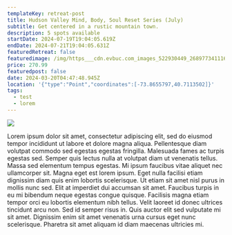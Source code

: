 ```yaml
---
templateKey: retreat-post
title: Hudson Valley Mind, Body, Soul Reset Series (July)
subtitle: Get centered in a rustic mountain town.
description: 5 spots available
startDate: 2024-07-19T19:04:05.619Z
endDate: 2024-07-21T19:04:05.631Z
featuredRetreat: false
featuredimage: /img/https___cdn.evbuc.com_images_522930449_268977341116_1_original.jpg
price: 270.99
featuredpost: false
date: 2024-03-20T04:47:48.945Z
location: '{"type":"Point","coordinates":[-73.8655797,40.7113502]}'
tags:
  - test
  - lorem
---
```

![](/img/montana.jpeg)

Lorem ipsum dolor sit amet, consectetur adipiscing elit, sed do eiusmod tempor incididunt ut labore et dolore magna aliqua. Pellentesque diam volutpat commodo sed egestas egestas fringilla. Malesuada fames ac turpis egestas sed. Semper quis lectus nulla at volutpat diam ut venenatis tellus. Massa sed elementum tempus egestas. Mi ipsum faucibus vitae aliquet nec ullamcorper sit. Magna eget est lorem ipsum. Eget nulla facilisi etiam dignissim diam quis enim lobortis scelerisque. Ut etiam sit amet nisl purus in mollis nunc sed. Elit at imperdiet dui accumsan sit amet. Faucibus turpis in eu mi bibendum neque egestas congue quisque. Facilisis magna etiam tempor orci eu lobortis elementum nibh tellus. Velit laoreet id donec ultrices tincidunt arcu non. Sed id semper risus in. Quis auctor elit sed vulputate mi sit amet. Dignissim enim sit amet venenatis urna cursus eget nunc scelerisque. Pharetra sit amet aliquam id diam maecenas ultricies mi.